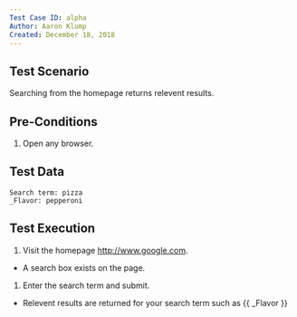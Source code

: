 ```yaml
---
Test Case ID: alpha
Author: Aaron Klump
Created: December 18, 2018
---
```

## Test Scenario

Searching from the homepage returns relevent results.

## Pre-Conditions

1. Open any browser.

## Test Data

    Search term: pizza
    _Flavor: pepperoni

## Test Execution

1. Visit the homepage <http://www.google.com>.
  - A search box exists on the page.
1. Enter the search term and submit.
  - Relevent results are returned for your search term such as {{ _Flavor }}
  
